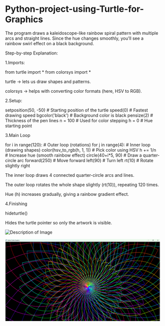 # Python-project-using-Turtle-for-Graphics
The program draws a kaleidoscope-like rainbow spiral pattern with multiple arcs and straight lines.  Since the hue changes smoothly, you’ll see a rainbow swirl effect on a black background.

Step-by-step Explanation:

1.Imports:

from turtle import *
from colorsys import *

turtle → lets us draw shapes and patterns.

colorsys → helps with converting color formats (here, HSV to RGB).

2.Setup:

setposition(50, -50)   # Starting position of the turtle
speed(0)               # Fastest drawing speed
bgcolor('black')       # Background color is black
pensize(2)             # Thickness of the pen lines
n = 100                # Used for color stepping
h = 0                  # Hue starting point


3.Main Loop

for i in range(120):       # Outer loop (rotations)
    for j in range(4):     # Inner loop (drawing shapes)
        color(hsv_to_rgb(h, 1, 1))   # Pick color using HSV
        h += 1/n                      # Increase hue (smooth rainbow effect)
        circle(40+i*5, 90)            # Draw a quarter-circle arc
        forward(250)                  # Move forward
        left(90)                      # Turn left
    rt(10)                            # Rotate slightly right


The inner loop draws 4 connected quarter-circle arcs and lines.

The outer loop rotates the whole shape slightly (rt(10)), repeating 120 times.

Hue (h) increases gradually, giving a rainbow gradient effect.

4.Finishing

hideturtle()

Hides the turtle pointer so only the artwork is visible.

![Description of Image](images/screenshot.png)


![Turtle Gaphics spectrum](spectrum.png)

